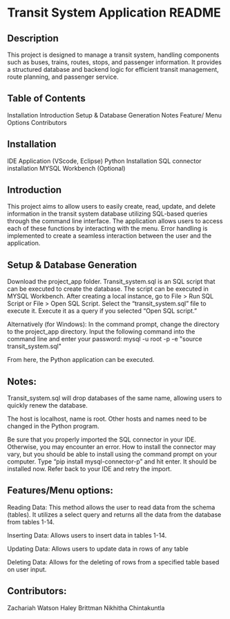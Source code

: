 # Transit System Application README

## Description
This project is designed to manage a transit system, handling components such as buses, trains, routes, stops, and passenger information. It provides a structured database and backend logic for efficient transit management, route planning, and passenger service.

## Table of Contents
Installation
Introduction
Setup & Database Generation
Notes
Feature/ Menu Options
Contributors

## Installation
IDE Application (VScode, Eclipse)
Python Installation
SQL connector installation
MYSQL Workbench (Optional)

## Introduction
This project aims to allow users to easily create, read, update, and delete information in the transit system database utilizing SQL-based queries through the command line interface. The application allows users to access each of these functions by interacting with the menu. Error handling is implemented to create a seamless interaction between the user and the application.

## Setup & Database Generation
Download the project_app folder. Transit_system.sql is an SQL script that can be executed to create the database. The script can be executed in MYSQL Workbench. After creating a local instance, go to File > Run SQL Script or File > Open SQL Script. Select the “transit_system.sql” file to execute it. Execute it as a query if you selected “Open SQL script.” 

Alternatively (for Windows):
In the command prompt, change the directory to the project_app directory. Input the following command into the command line and enter your password: 
mysql -u root -p -e "source transit_system.sql"

From here, the Python application can be executed.

## Notes:
Transit_system.sql will drop databases of the same name, allowing users to quickly renew the database.

The host is localhost, name is root. Other hosts and names need to be changed in the Python program.

Be sure that you properly imported the SQL connector in your IDE. Otherwise, you may encounter an error. How to install the connector may vary, but you should be able to install using the command prompt on your computer. Type “pip install mysql-connector-p” and hit enter. It should be installed now. Refer back to your IDE and retry the import.




## Features/Menu options:

Reading Data:
This method allows the user to read data from the schema (tables). It utilizes a select query and returns all the data from the database from tables 1-14.

Inserting Data:
Allows users to insert data in tables 1-14. 

Updating Data:
Allows users to update data in rows of any table

Deleting Data:
Allows for the deleting of rows from a specified table based on user input.





## Contributors:
Zachariah Watson
Haley Brittman
Nikhitha Chintakuntla

